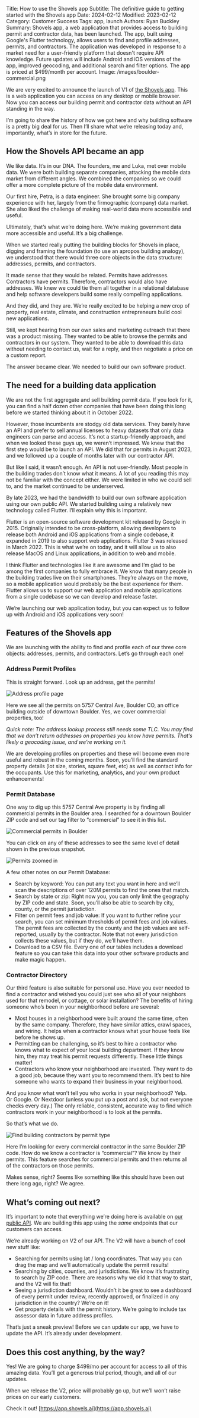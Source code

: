 Title: How to use the Shovels app
Subtitle: The definitive guide to getting started with the Shovels app
Date: 2024-02-12
Modified: 2023-02-12
Category: Customer Success
Tags: app, launch
Authors: Ryan Buckley
Summary: Shovels app, a web application that provides access to building permit and contractor data, has been launched. The app, built using Google's Flutter technology, allows users to find and profile addresses, permits, and contractors. The application was developed in response to a market need for a user-friendly platform that doesn't require API knowledge. Future updates will include Android and iOS versions of the app, improved geocoding, and additional search and filter options. The app is priced at $499/month per account.
Image: /images/boulder-commercial.png


We are very excited to announce the launch of V1 of [the Shovels app](https://app.shovels.ai). This is a web application you can access on any desktop or mobile browser. Now you can access our building permit and contractor data without an API standing in the way. 

I’m going to share the history of how we got here and why building software is a pretty big deal for us. Then I’ll share what we’re releasing today and, importantly, what’s in store for the future. 

## How the Shovels API became an app

We like data. It’s in our DNA. The founders, me and Luka, met over mobile data. We were both building separate companies, attacking the mobile data market from different angles. We combined the companies so we could offer a more complete picture of the mobile data environment.

Our first hire, Petra, is a data engineer. She brought some big company experience with her, largely from the firmographic (company) data market. She also liked the challenge of making real-world data more accessible and useful. 

Ultimately, that’s what we’re doing here. We’re making government data more accessible and useful. It’s a big challenge. 

When we started really putting the building blocks for Shovels in place, digging and framing the foundation (to use an apropos building analogy), we understood that there would three core objects in the data structure: addresses, permits, and contractors.

It made sense that they would be related. Permits have addresses. Contractors have permits. Therefore, contractors would also have addresses. We knew we could tie them all together in a relational database and help software developers build some really compelling applications.

And they did, and they are. We’re really excited to be helping a new crop of property, real estate, climate, and construction entrepreneurs build cool new applications.

Still, we kept hearing from our own sales and marketing outreach that there was a product missing. They wanted to be able to browse the permits and contractors in our system. They wanted to be able to download this data without needing to contact us, wait for a reply, and then negotiate a price on a custom report.

The answer became clear. We needed to build our own software product. 

## The need for a building data application

We are not the first aggregate and sell building permit data. If you look for it, you can find a half dozen other companies that have been doing this long before we started thinking about it in October 2022. 

However, those incumbents are stodgy old data services. They barely have an API and prefer to sell annual licenses to heavy datasets that only data engineers can parse and access. It’s not a startup-friendly approach, and when we looked these guys up, we weren’t impressed. We knew that the first step would be to launch an API. We did that for permits in August 2023, and we followed up a couple of months later with our contractor API. 

But like I said, it wasn’t enough. An API is not user-friendly. Most people in the building trades don’t know what it means. A lot of you reading this may not be familiar with the concept either. We were limited in who we could sell to, and the market continued to be underserved. 

By late 2023, we had the bandwidth to build our own software application using our own public API. We started building using a relatively new technology called Flutter. I’ll explain why this is important.

Flutter is an open-source software development kit released by Google in 2015. Originally intended to be cross-platform, allowing developers to release both Android and iOS applications from a single codebase, it expanded in 2019 to also support web applications. Flutter 3 was released in March 2022. This is what we’re on today, and it will allow us to also release MacOS and Linux applications, in addition to web and mobile.

I think Flutter and technologies like it are awesome and I’m glad to be among the first companies to fully embrace it. We know that many people in the building trades live on their smartphones. They’re always on the move, so a mobile application would probably be the best experience for them. Flutter allows us to support our web application and mobile applications from a single codebase so we can develop and release faster. 

We’re launching our web application today, but you can expect us to follow up with Android and iOS applications very soon! 

## Features of the Shovels app

We are launching with the ability to find and profile each of our three core objects: addresses, permits, and contractors. Let’s go through each one! 

### Address Permit Profiles

This is straight forward. Look up an address, get the permits! 

![Address profile page]({static}/images/5757-permits.png)

Here we see all the permits on 5757 Central Ave, Boulder CO, an office building outside of downtown Boulder. Yes, we cover commercial properties, too! 

*Quick note: The address lookup process still needs some TLC. You may find that we don’t return addresses on properties you know have permits. That’s likely a geocoding issue, and we’re working on it.*

We are developing profiles on properties and these will become even more useful and robust in the coming months. Soon, you’ll find the standard property details (lot size, stories, square feet, etc) as well as contact info for the occupants. Use this for marketing, analytics, and your own product enhancements! 

### Permit Database

One way to dig up this 5757 Central Ave property is by finding all commercial permits in the Boulder area. I searched for a downtown Boulder ZIP code and set our tag filter to “commercial” to see it in this list.

![Commercial permits in Boulder]({static}/images/boulder-commercial.png)

You can click on any of these addresses to see the same level of detail shown in the previous snapshot. 

![Permits zoomed in]({static}/images/boulder-commercial-1.png)

A few other notes on our Permit Database:

- Search by keyword: You can put any text you want in here and we’ll scan the descriptions of over 120M permits to find the ones that match.
- Search by state or zip: Right now you, you can only limit the geography by ZIP code and state. Soon, you’ll also be able to search by city, county, or the permit jurisdiction.
- Filter on permit fees and job value: If you want to further refine your search, you can set minimum thresholds of permit fees and job values. The permit fees are collected by the county and the job values are self-reported, usually by the contractor. Note that not every jurisdiction collects these values, but if they do, we’ll have them.
- Download to a CSV file. Every one of our tables includes a download feature so you can take this data into your other software products and make magic happen.

### Contractor Directory

Our third feature is also suitable for personal use. Have you ever needed to find a contractor and wished you could just see who all of your neighbors used for that remodel, or cottage, or solar installation? The benefits of hiring someone who’s been in your neighborhood before are several:

- Most houses in a neighborhood were built around the same time, often by the same company. Therefore, they have similar attics, crawl spaces, and wiring. It helps when a contractor knows what your house feels like before he shows up.
- Permitting can be challenging, so it’s best to hire a contractor who knows what to expect of your local building department. If they know him, they may treat his permit requests differently. These little things matter!
- Contractors who know your neighborhood are invested. They want to do a good job, because they want you to recommend them. It’s best to hire someone who wants to expand their business in your neighborhood.

And you know what won’t tell you who works in your neighborhood? Yelp. Or Google. Or Nextdoor (unless you put up a post and ask, but not everyone checks every day.) The only reliable, consistent, accurate way to find which contractors work in your neighborhood is to look at the permits. 

So that’s what we do. 

![Find building contractors by permit type]({static}/images/find-by-job.png)

Here I’m looking for every commercial contractor in the same Boulder ZIP code. How do we know a contractor is “commercial”? We know by their permits. This feature searches for commercial permits and then returns all of the contractors on those permits.

Makes sense, right? Seems like something like this should have been out there long ago, right? We agree.

## What’s coming out next?

It’s important to note that everything we’re doing here is available on [our public API](https://api.shovels.ai/redoc). We are building this app using the *same* endpoints that our customers can access. 

We’re already working on V2 of our API. The V2 will have a bunch of cool new stuff like:

- Searching for permits using lat / long coordinates. That way you can drag the map and we’ll automatically update the permit results!
- Searching by cities, counties, and jurisdictions. We know it’s frustrating to search by ZIP code. There are reasons why we did it that way to start, and the V2 will fix that!
- Seeing a jurisdiction dashboard. Wouldn’t it be great to see a dashboard of every permit under review, recently approved, or finalized in any jurisdiction in the country? We’re on it!
- Get property details with the permit history. We’re going to include tax assessor data in future address profiles.

That’s just a sneak preview! Before we can update our app, we have to update the API. It’s already under development.

## Does this cost anything, by the way?

Yes! We are going to charge $499/mo per account for access to all of this amazing data. You’ll get a generous trial period, though, and all of our updates. 

When we release the V2, price will probably go up, but we’ll won’t raise prices on our early customers. 

Check it out! [https://app.shovels.ai](https://app.shovels.ai)